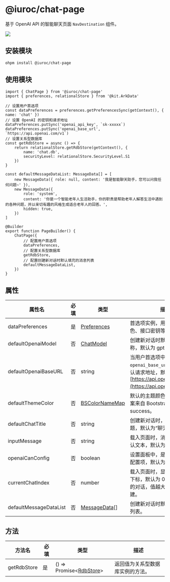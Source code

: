 # @iuroc/chat-page

基于 OpenAI API 的智能聊天页面 `NavDestination` 组件。

<!--
![](./image/01.png)
-->

![](https://img.apee.top/i/1111079755438977024)

## 安装模块

```shell
ohpm install @iuroc/chat-page
```

## 使用模块

```extendtypescript
import { ChatPage } from '@iuroc/chat-page'
import { preferences, relationalStore } from '@kit.ArkData'

// 设置用户首选项
const dataPreferences = preferences.getPreferencesSync(getContext(), { name: 'chat' })
// 设置 OpenAI 的密钥和请求地址
dataPreferences.putSync('openai_api_key', `sk-xxxxx`)
dataPreferences.putSync('openai_base_url', `https://api.openai.com/v1`)
// 设置关系型数据库
const getRdbStore = async () => {
    return relationalStore.getRdbStore(getContext(), {
        name: 'chat.db',
        securityLevel: relationalStore.SecurityLevel.S1
    })
}

const defaultMessageDataList: MessageData[] = [
    new MessageData({ role: null, content: '我是智能聊天助手，您可以问我任何问题~' }),
    new MessageData({
        role: 'system',
        content: '你是一个智能老年人生活助手，你的职责是帮助老年人解答生活中遇到的各种问题，并以亲切有趣的风格生成适合老年人的回答。',
        hidden: true,
    })
]

@Builder
export function PageBuilder() {
    ChatPage({
        // 配置用户首选项
        dataPreferences,
        // 配置关系型数据库
        getRdbStore,
        // 配置创建新对话时默认填充的消息列表
        defaultMessageDataList,
    })
}
```

## 属性

| 属性名                    | 必填 | 类型                                                                                                                                                           | 描述                                                                                                |
|------------------------|----|--------------------------------------------------------------------------------------------------------------------------------------------------------------|---------------------------------------------------------------------------------------------------|
| dataPreferences        | 是  | [Preferences](https://developer.huawei.com/consumer/cn/doc/harmonyos-references-V5/js-apis-data-preferences-V5#preferences)                                  | 首选项实例，用于存储主题色、接口密钥等。                                                                              |
| defaultOpenaiModel     | 否  | [ChatModel](https://github.com/openai/openai-node/blob/fbd968576357e635e541a3475a67fb741f603292/src/resources/chat/chat.ts#L46)                              | 创建新对话时默认的模型名称，默认为 gpt-4o-mini。                                                                    |
| defaultOpenaiBaseURL   | 否  | string                                                                                                                                                       | 当用户首选项中的 `openai_base_url` 缺省时的默认请求地址，默认为 [https://api.openai.com/v1](https://api.openai.com/v1)。 |
| defaultThemeColor      | 否  | [BSColorNameMap](https://github.com/iuroc/ohpm-bootstrap5-color/blob/945f8da1d8a154ff0780e66123d30ecc31e0a967/library/Index.ets#L10)                         | 默认的主题颜色名称，颜色方案来自 Bootstrap V5，默认为 success。                                                        |
| defaultChatTitle       | 否  | string                                                                                                                                                       | 创建新对话时，默认的对话标题，默认为“聊天助手”。                                                                         |
| inputMessage           | 否  | string                                                                                                                                                       | 载入页面时，消息输入框的默认文本，默认为空。                                                                            |
| openaiCanConfig        | 否  | boolean                                                                                                                                                      | 设置面板中，是否显示 OpenAI 配置项，默认为 true。                                                                   |
| currentChatIndex       | 否  | number                                                                                                                                                       | 载入页面时，显示的默认对话下标，默认为 0 表示最新创建的对话，值越大表示越早创建。                                                        |
| defaultMessageDataList | 否  | [MessageData](https://github.com/iuroc/ElderMate/blob/fb41ae93100e5afdf6d7734d602a48198ddb2478/chat_page/src/main/ets/components/MessageListItem.ets#L214)[] | 创建新对话时默认填充的消息列表。                                                                                  |

## 方法

| 方法名         | 必填 | 类型                                                                                                                                       | 描述               |
|-------------|----|------------------------------------------------------------------------------------------------------------------------------------------|------------------|
| getRdbStore | 是  | () => Promise<[RdbStore](https://developer.huawei.com/consumer/cn/doc/harmonyos-references-V5/js-apis-data-relationalstore-V5#rdbstore)> | 返回值为关系型数据库实例的方法。 |
